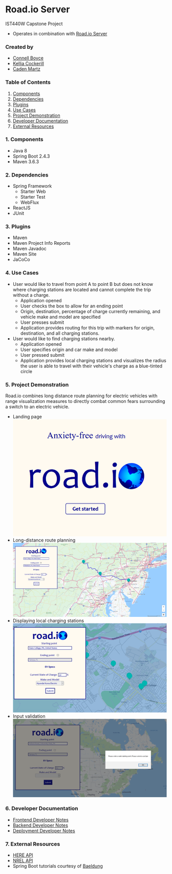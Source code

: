 # Road.io Server
IST440W Capstone Project
- Operates in combination with [Road.io Server](https://github.com/connellboyce/road.io-server)

### Created by
- [Connell Boyce](https://github.com/connellboyce)
- [Kellia Cockerill](https://github.com/kelliacockerill)
- [Caden Martz](https://github.com/CadenRM)

### Table of Contents
1. [Components](#1-components)
2. [Dependencies](#2-dependencies)
3. [Plugins](#3-plugins)
4. [Use Cases](#4-use-cases)
5. [Project Demonstration](#5-project-demonstration)
6. [Developer Documentation](#6-developer-documentation)
7. [External Resources](#7-external-resources)

### **1**. Components
- Java 8
- Spring Boot 2.4.3
- Maven 3.6.3

### **2**. Dependencies
- Spring Framework
    - Starter Web
    - Starter Test
    - WebFlux
- ReactJS
- JUnit
    
### **3**. Plugins
- Maven
- Maven Project Info Reports
- Maven Javadoc
- Maven Site
- JaCoCo
    
### **4**. Use Cases
- User would like to travel from point A to point B but does not know where charging stations are located and cannot complete the trip without a charge.
    - Application opened
    - User checks the box to allow for an ending point
    - Origin, destination, percentage of charge currently remaining, and vehicle make and model are specified
    - User presses submit
    - Application provides routing for this trip with markers for origin, destination, and all charging stations.
- User would like to find charging stations nearby.
    - Application opened
    - User specifies origin and car make and model
    - User pressed submit
    - Application provides local charging stations and visualizes the radius the user is able to travel with their vehicle's charge as a blue-tinted circle    
    
### **5**. Project Demonstration
Road.io combines long distance route planning for electric vehicles with range visualization measures to directly combat common fears surrounding a switch to an electric vehicle.
- Landing page
![](documentation/images/landing.png)
- Long-distance route planning
![](documentation/images/routing.png)
- Displaying local charging stations
![](documentation/images/local.png)
- Input validation
![](documentation/images/error.png)

### **6**. Developer Documentation
- [Frontend Developer Notes](documentation/FRONTEND.md)
- [Backend Developer Notes](documentation/BACKEND.md)
- [Deployment Developer Notes](documentation/DEPLOYMENT.md)

### **7**. External Resources
- [HERE API](https://developer.here.com/documentation/geocoding-search-api/api-reference-swagger.html)
- [NREL API](https://developer.nrel.gov/)
- Spring Boot tutorials courtesy of [Baeldung](https://www.baeldung.com/)